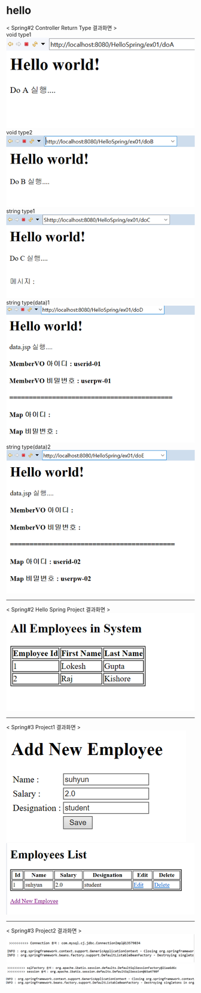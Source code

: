 # hello

< Spring#2 Controller Return Type 결과화면 ><br>
void type1<br>
<img src="https://github.com/21700119/hello/blob/master/HelloSpring/spring%232%20return-1%20.png"><br>
void type2<br>
<img src="https://github.com/21700119/hello/blob/master/HelloSpring/spring%232%20return-2%20.png"><br>
string type1<br>
<img src="https://github.com/21700119/hello/blob/master/HelloSpring/spring%232%20return-3%20.png"><br>
string type(data)1<br>
<img src="https://github.com/21700119/hello/blob/master/HelloSpring/spring%232%20return-4%20.png"><br>
string type(data)2<br>
<img src="https://github.com/21700119/hello/blob/master/HelloSpring/spring%232%20return-5%20.png"><br>
<hr>
< Spring#2 Hello Spring Project 결과화면 ><br>
<img src="https://github.com/21700119/hello/blob/master/HelloSpring/spring%232-1.png">
<hr>
< Spring#3 Project1 결과화면 ><br>
<img src="https://github.com/21700119/hello/blob/master/HelloSpring/spring%233-1.png">
<img src="https://github.com/21700119/hello/blob/master/HelloSpring/spring%233-2.png">
<hr>
< Spring#3 Project2 결과화면 ><br>
<img src="https://github.com/21700119/hello/blob/master/HelloSpring/spring%233-3.png">
<img src="https://github.com/21700119/hello/blob/master/HelloSpring/spring%233-4.png">

